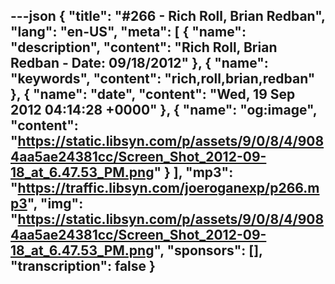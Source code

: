 ---json
{
  "title": "#266 - Rich Roll, Brian Redban",
  "lang": "en-US",
  "meta": [
    {
      "name": "description",
      "content": "Rich Roll, Brian Redban - Date: 09/18/2012"
    },
    {
      "name": "keywords",
      "content": "rich,roll,brian,redban"
    },
    {
      "name": "date",
      "content": "Wed, 19 Sep 2012 04:14:28 +0000"
    },
    {
      "name": "og:image",
      "content": "https://static.libsyn.com/p/assets/9/0/8/4/9084aa5ae24381cc/Screen_Shot_2012-09-18_at_6.47.53_PM.png"
    }
  ],
  "mp3": "https://traffic.libsyn.com/joeroganexp/p266.mp3",
  "img": "https://static.libsyn.com/p/assets/9/0/8/4/9084aa5ae24381cc/Screen_Shot_2012-09-18_at_6.47.53_PM.png",
  "sponsors": [],
  "transcription": false
}
---
<episode-header />

<timemark seconds="0" />

<transcribe-call-to-action />

<episode-footer />